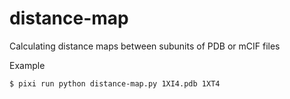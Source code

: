 # distance-map
Calculating distance maps between subunits of PDB or mCIF files

Example

```
$ pixi run python distance-map.py 1XI4.pdb 1XT4
```

